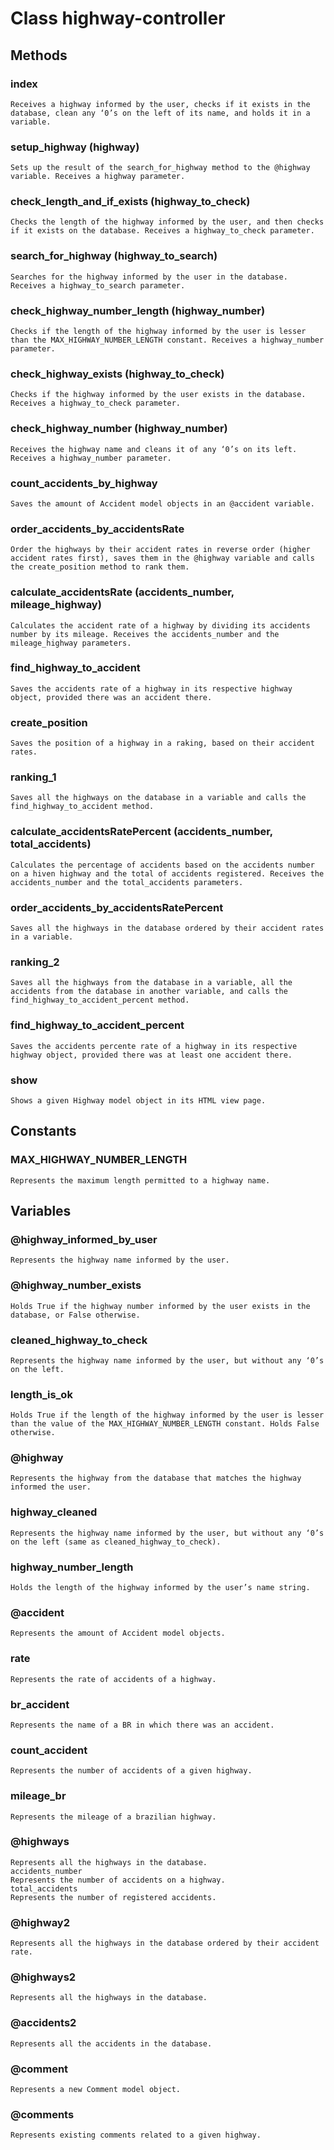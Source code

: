 # Class highway-controller

## Methods

### index
	Receives a highway informed by the user, checks if it exists in the database, clean any ‘0’s on the left of its name, and holds it in a variable.
### setup_highway (highway)
	Sets up the result of the search_for_highway method to the @highway variable. Receives a highway parameter.
### check_length_and_if_exists (highway_to_check)
	Checks the length of the highway informed by the user, and then checks if it exists on the database. Receives a highway_to_check parameter.
### search_for_highway (highway_to_search)
	Searches for the highway informed by the user in the database. Receives a highway_to_search parameter.
### check_highway_number_length (highway_number)
	Checks if the length of the highway informed by the user is lesser than the MAX_HIGHWAY_NUMBER_LENGTH constant. Receives a highway_number parameter.
### check_highway_exists (highway_to_check)
	Checks if the highway informed by the user exists in the database. Receives a highway_to_check parameter.
### check_highway_number (highway_number)
	Receives the highway name and cleans it of any ‘0’s on its left. Receives a highway_number parameter.
### count_accidents_by_highway
	Saves the amount of Accident model objects in an @accident variable.
### order_accidents_by_accidentsRate
	Order the highways by their accident rates in reverse order (higher accident rates first), saves them in the @highway variable and calls the create_position method to rank them.
### calculate_accidentsRate (accidents_number, mileage_highway)
	Calculates the accident rate of a highway by dividing its accidents number by its mileage. Receives the accidents_number and the mileage_highway parameters.
### find_highway_to_accident
	Saves the accidents rate of a highway in its respective highway object, provided there was an accident there.
### create_position
	Saves the position of a highway in a raking, based on their accident rates.
### ranking_1
	Saves all the highways on the database in a variable and calls the find_highway_to_accident method.
### calculate_accidentsRatePercent (accidents_number, total_accidents)
	Calculates the percentage of accidents based on the accidents number on a hiven highway and the total of accidents registered. Receives the accidents_number and the total_accidents parameters.
### order_accidents_by_accidentsRatePercent
	Saves all the highways in the database ordered by their accident rates in a variable.
### ranking_2
	Saves all the highways from the database in a variable, all the accidents from the database in another variable, and calls the find_highway_to_accident_percent method.
### find_highway_to_accident_percent
	Saves the accidents percente rate of a highway in its respective highway object, provided there was at least one accident there.
### show
	Shows a given Highway model object in its HTML view page.
	
## Constants

### MAX_HIGHWAY_NUMBER_LENGTH
	Represents the maximum length permitted to a highway name.

## Variables

### @highway_informed_by_user
	Represents the highway name informed by the user.
### @highway_number_exists
	Holds True if the highway number informed by the user exists in the database, or False otherwise.
### cleaned_highway_to_check
	Represents the highway name informed by the user, but without any ‘0’s on the left.
### length_is_ok
	Holds True if the length of the highway informed by the user is lesser than the value of the MAX_HIGHWAY_NUMBER_LENGTH constant. Holds False otherwise.
### @highway
	Represents the highway from the database that matches the highway informed the user.
### highway_cleaned
	Represents the highway name informed by the user, but without any ‘0’s on the left (same as cleaned_highway_to_check).
### highway_number_length
	Holds the length of the highway informed by the user’s name string.	
### @accident
	Represents the amount of Accident model objects.
### rate
	Represents the rate of accidents of a highway.
### br_accident
	Represents the name of a BR in which there was an accident.
### count_accident
	Represents the number of accidents of a given highway.
### mileage_br
	Represents the mileage of a brazilian highway.
### @highways
	Represents all the highways in the database.
	accidents_number
	Represents the number of accidents on a highway.
	total_accidents
	Represents the number of registered accidents.
### @highway2
	Represents all the highways in the database ordered by their accident rate.
### @highways2
	Represents all the highways in the database.
### @accidents2
	Represents all the accidents in the database.
### @comment
	Represents a new Comment model object.
### @comments
	Represents existing comments related to a given highway.